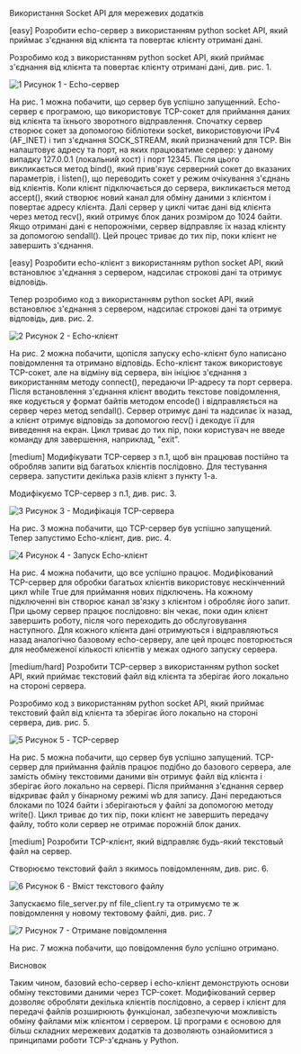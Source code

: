 Використання Socket API для мережевих додатків 


[easy] Розробити echo-сервер з використанням python socket API, який приймає з'єднання від клієнта та повертає клієнту отримані дані.

Розробимо код з використанням python socket API, який приймає з'єднання від клієнта та повертає клієнту отримані дані, див. рис. 1.

![1](https://github.com/user-attachments/assets/2584f992-b4ad-46ad-af95-7b120952f016)
Рисунок 1 - Еcho-сервер

На рис. 1 можна побачити, що сервер був успішно запущенний. 
Echo-сервер є програмою, що використовує TCP-сокет для приймання даних від клієнта та їхнього зворотного відправлення. Спочатку сервер створює сокет за допомогою бібліотеки socket, використовуючи IPv4 (AF_INET) і тип з'єднання SOCK_STREAM, який призначений для TCP. Він налаштовує адресу та порт, на яких працюватиме сервер: у даному випадку 127.0.0.1 (локальний хост) і порт 12345. Після цього викликається метод bind(), який прив'язує серверний сокет до вказаних параметрів, і listen(), що переводить сокет у режим очікування з'єднань від клієнтів. Коли клієнт підключається до сервера, викликається метод accept(), який створює новий канал для обміну даними з клієнтом і повертає адресу клієнта. Далі сервер у циклі читає дані від клієнта через метод recv(), який отримує блок даних розміром до 1024 байти. Якщо отримані дані є непорожніми, сервер відправляє їх назад клієнту за допомогою sendall(). Цей процес триває до тих пір, поки клієнт не завершить з'єднання.

[easy] Розробити echo-клієнт з використанням python socket API, який встановлює з'єднання з сервером, надсилає строкові дані та отримує відповідь. 

Тепер розробимо код з використанням python socket API, який встановлює з'єднання з сервером, надсилає строкові дані та отримує відповідь, див. рис. 2.

![2](https://github.com/user-attachments/assets/18cf2b9a-f4a1-4843-811c-491351ddfcfd)
Рисунок 2 - Еcho-клієнт

На рис. 2 можна побачити, щопісля запуску echo-клієнт було написано повідомлення та отримано відповідь.
Echo-клієнт також використовує TCP-сокет, але на відміну від сервера, він ініціює з'єднання з використанням методу connect(), передаючи IP-адресу та порт сервера. Після встановлення з'єднання клієнт вводить текстове повідомлення, яке кодується у формат байтів методом encode() і відправляється на сервер через метод sendall(). Сервер отримує дані та надсилає їх назад, а клієнт отримує відповідь за допомогою recv() і декодує її для виведення на екран. Цикл триває до тих пір, поки користувач не введе команду для завершення, наприклад, "exit".

[medium] Модифікувати TCP-сервер з п.1, щоб він працював постійно та обробляв запити від багатьох клієнтів послідовно. Для тестування сервера. запустити декілька разів клієнт з пункту 1-а. 

Модифікуємо TCP-сервер з п.1, див. рис. 3.

![3](https://github.com/user-attachments/assets/715cac79-b9f6-452a-a7fd-20c8d8dc2787)
Рисунок 3 - Модифікація TCP-сервера

На рис. 3 можна побачити, що TCP-сервер був успішно запущений. Тепер запустимо Еcho-клієнт, див. рис. 4.

![4](https://github.com/user-attachments/assets/de09636d-45d1-43db-8573-595d7f60e52a)
Рисунок 4 - Запуск Еcho-клієнт

На рис. 4 можна побачити, що все успішно працює. 
Модифікований TCP-сервер для обробки багатьох клієнтів використовує нескінченний цикл while True для приймання нових підключень. На кожному підключенні він створює канал зв'язку з клієнтом і обробляє його запит. При цьому сервер працює послідовно: він чекає, поки один клієнт завершить роботу, після чого переходить до обслуговування наступного. Для кожного клієнта дані отримуються і відправляються назад аналогічно базовому echo-серверу, але цей процес повторюється для необмеженої кількості клієнтів у межах одного запуску сервера.

[medium/hard]  Розробити TCP-сервер з використанням python socket API, який приймає текстовий файл від клієнта та зберігає його локально на стороні сервера.

Розробимо код  з використанням python socket API, який приймає текстовий файл від клієнта та зберігає його локально на стороні сервера, див. рис. 5.

![5](https://github.com/user-attachments/assets/4c27114d-52a6-460f-8b22-b286c82b35ad)
Рисунок 5 - TCP-сервер 

На рис. 5 можна побачити, що сервер був успішно запущений.
TCP-сервер для приймання файлів працює подібно до базового сервера, але замість обміну текстовими даними він отримує файл від клієнта і зберігає його локально на сервері. Після приймання з'єднання сервер відкриває файл у бінарному режимі wb для запису. Дані передаються блоками по 1024 байти і зберігаються у файлі за допомогою методу write(). Цикл триває до тих пір, поки клієнт не завершить передачу файлу, тобто коли сервер не отримає порожній блок даних.

[medium]  Розробити TCP-клієнт, який відправляє будь-який текстовый файл на сервер. 

Створюємо текстовий файл з якимось повідомленням, див. рис. 6.

![6](https://github.com/user-attachments/assets/9ecbe0d0-6e21-473e-82dc-95cb584f2b13)
Рисунок 6 - Вміст текстового файлу

Запускаємо file_server.py nf file_client.ry та отримуємо те ж повідомлення у новому тектовому файлі, див. рис. 7

![7](https://github.com/user-attachments/assets/d5a722c1-38aa-453b-b46e-687e57a55e0a)
Рисунок 7 - Отримане повідомлення

На рис. 7 можна побачити, що повідомлення було успішно отримано.

Висновок

Таким чином, базовий echo-сервер і echo-клієнт демонструють основи обміну текстовими даними через TCP-сокет. Модифікований сервер дозволяє обробляти декілька клієнтів послідовно, а сервер і клієнт для передачі файлів розширюють функціонал, забезпечуючи можливість обміну файлами між клієнтом і сервером. Ці програми є основою для більш складних мережевих додатків та дозволяють ознайомитися з принципами роботи TCP-з'єднань у Python.





